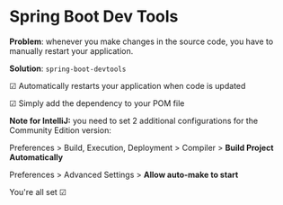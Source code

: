# Spring Boot Dev Tools

**Problem**: whenever you make changes in the source code, 
you have to manually restart your application.

**Solution**: ```spring-boot-devtools```

&#x2611; Automatically restarts your application when code is updated

&#x2611; Simply add the dependency to your POM file



**Note for IntelliJ:** you need to set 2 additional configurations for the Community Edition
version:

Preferences > Build, Execution, Deployment > Compiler > **Build Project Automatically**

Preferences > Advanced Settings > **Allow auto-make to start**

You're all set &#x2611;